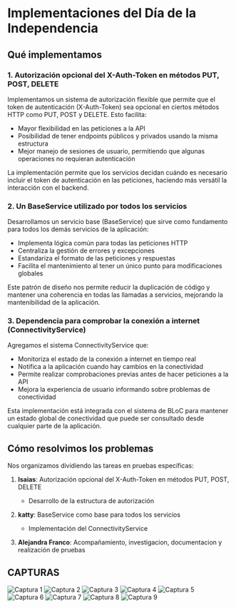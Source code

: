 # Implementaciones del Día de la Independencia

## Qué implementamos

### 1. Autorización opcional del X-Auth-Token en métodos PUT, POST, DELETE

Implementamos un sistema de autorización flexible que permite que el token de autenticación (X-Auth-Token) sea opcional en ciertos métodos HTTP como PUT, POST y DELETE. Esto facilita:

- Mayor flexibilidad en las peticiones a la API
- Posibilidad de tener endpoints públicos y privados usando la misma estructura
- Mejor manejo de sesiones de usuario, permitiendo que algunas operaciones no requieran autenticación

La implementación permite que los servicios decidan cuándo es necesario incluir el token de autenticación en las peticiones, haciendo más versátil la interacción con el backend.

### 2. Un BaseService utilizado por todos los servicios

Desarrollamos un servicio base (BaseService) que sirve como fundamento para todos los demás servicios de la aplicación:

- Implementa lógica común para todas las peticiones HTTP
- Centraliza la gestión de errores y excepciones
- Estandariza el formato de las peticiones y respuestas
- Facilita el mantenimiento al tener un único punto para modificaciones globales

Este patrón de diseño nos permite reducir la duplicación de código y mantener una coherencia en todas las llamadas a servicios, mejorando la mantenibilidad de la aplicación.

### 3. Dependencia para comprobar la conexión a internet (ConnectivityService)

Agregamos el sistema ConnectivityService que:

- Monitoriza el estado de la conexión a internet en tiempo real
- Notifica a la aplicación cuando hay cambios en la conectividad
- Permite realizar comprobaciones previas antes de hacer peticiones a la API
- Mejora la experiencia de usuario informando sobre problemas de conectividad

Esta implementación está integrada con el sistema de BLoC para mantener un estado global de conectividad que puede ser consultado desde cualquier parte de la aplicación.

## Cómo resolvimos los problemas

Nos organizamos dividiendo las tareas en pruebas específicas:

1. **Isaias**: Autorización opcional del X-Auth-Token en métodos PUT, POST, DELETE
   - Desarrollo de la estructura de autorización

2. **katty**: BaseService como base para todos los servicios
   - Implementación del ConnectivityService

3. **Alejandra Franco**:
     Acompañamiento, investigacion, documentacion y realización de pruebas

## CAPTURAS

![Captura 1](lib/capturas/image.png)
![Captura 2](lib/capturas/image1.png)
![Captura 3](lib/capturas/image2.png)
![Captura 4](lib/capturas/image3.png)
![Captura 5](lib/capturas/image4.png)
![Captura 6](lib/capturas/image5.png)
![Captura 7](lib/capturas/image6.png)
![Captura 8](lib/capturas/image7.png)
![Captura 9](lib/capturas/image8.png)